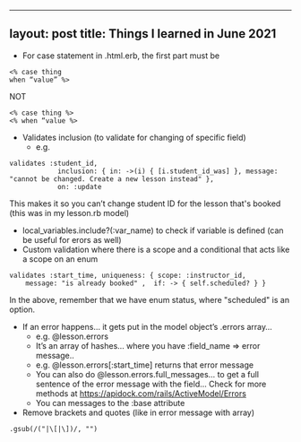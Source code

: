 
---
layout: post
title: Things I learned in June 2021
---


* For case statement in .html.erb, the first part must be
```
<% case thing
when “value” %>
```

NOT 
```
<% case thing %>
<% when “value %>
```

* Validates inclusion (to validate for changing of specific field)
    * e.g. 
```
validates :student_id,
            inclusion: { in: ->(i) { [i.student_id_was] }, message: "cannot be changed. Create a new lesson instead" },
            on: :update 
```

This makes it so you can’t change student ID for the lesson that's booked (this was in my lesson.rb model)

* local_variables.include?(:var_name) to check if variable is defined (can be useful for erors as well)
* Custom validation where there is a scope and a conditional that acts like a scope on an enum

```
validates :start_time, uniqueness: { scope: :instructor_id,
    message: "is already booked" ,  if: -> { self.scheduled? } } 
```
In the above, remember that we have enum status, where "scheduled" is an option.

     
* If an error happens… it gets put in the model object’s .errors array…
    * e.g. @lesson.errors
    * It’s an array of hashes… where you have :field_name => error message..
    * e.g. @lesson.errors[:start_time] returns that error message
    * You can also do @lesson.errors.full_messages… to get a full sentence of the error message with the field… 
         Check for more methods at https://apidock.com/rails/ActiveModel/Errors 
    * You can messages to the :base attribute
* Remove brackets and quotes (like in error message with array)
```
.gsub(/("|\[|\])/, "")
```
